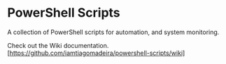 # PowerShell Scripts
A collection of PowerShell scripts for automation, and system monitoring.

Check out the Wiki documentation.[https://github.com/iamtiagomadeira/powershell-scripts/wiki]

